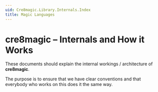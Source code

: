```yaml
---
uid: Cre8magic.Library.Internals.Index
title: Magic Languages
---
```


# cre8magic – Internals and How it Works

These documents should explain the internal workings / architecture of **cre8magic**.

The purpose is to ensure that we have clear conventions and that everybody who works on this does it the same way.

